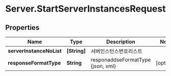 # Server.StartServerInstancesRequest

## Properties
Name | Type | Description | Notes
------------ | ------------- | ------------- | -------------
**serverInstanceNoList** | **[String]** | 서버인스턴스번호리스트 | 
**responseFormatType** | **String** | responaddseFormatType {json, xml} | [optional] 


